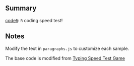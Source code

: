 ## Summary

[code`R`](https://statbiscuit.github.io/mini_games/coding/index.html): `R` coding speed test!

## Notes

Modify the text in `paragraphs.js` to customize each sample.

The base code is modified from [Typing Speed Test Game](https://www.codingnepalweb.com/typing-speed-test-game-html-javascript/)
